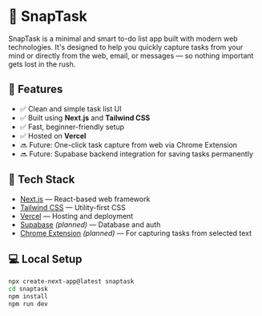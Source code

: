 # 📝 SnapTask

SnapTask is a minimal and smart to-do list app built with modern web technologies. It's designed to help you quickly capture tasks from your mind or directly from the web, email, or messages — so nothing important gets lost in the rush.

## 🚀 Features

- ✅ Clean and simple task list UI
- ✅ Built using **Next.js** and **Tailwind CSS**
- ✅ Fast, beginner-friendly setup
- ✅ Hosted on **Vercel**
- 🔜 Future: One-click task capture from web via Chrome Extension
- 🔜 Future: Supabase backend integration for saving tasks permanently

## 🔧 Tech Stack

- [Next.js](https://nextjs.org/) — React-based web framework
- [Tailwind CSS](https://tailwindcss.com/) — Utility-first CSS
- [Vercel](https://vercel.com/) — Hosting and deployment
- [Supabase](https://supabase.com/) *(planned)* — Database and auth
- [Chrome Extension](https://developer.chrome.com/docs/extensions/) *(planned)* — For capturing tasks from selected text

## 💻 Local Setup

```bash
npx create-next-app@latest snaptask
cd snaptask
npm install
npm run dev
